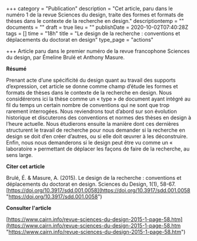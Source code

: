 +++
category = "Publication"
description = "Cet article, paru dans le numéro 1 de la revue Sciences du design, traite des formes et formats de thèses dans le contexte de la recherche en design."
descriptiontemp = ""
documents = ""
draft = true
lieu = ""
publishDate = 2020-10-02T07:40:28Z
tags = []
time = "18h"
title = "Le design de la recherche : conventions et déplacements du doctorat en design"
type_page = "actions"

+++
Article paru dans le premier numéro de la revue francophone Sciences du design, par Émeline Brulé et Anthony Masure.

**Résumé**

Prenant acte d’une spécificité du design quant au travail des supports d’expression, cet article se donne comme champ d’étude les formes et formats de thèses dans le contexte de la recherche en design. Nous considérerons ici la thèse comme un « type » de document ayant intégré au fil du temps un certain nombre de conventions qui ne sont que trop rarement interrogées. Nous reviendrons tout d’abord sur son évolution historique et discuterons des conventions et normes des thèses en design à l’heure actuelle. Nous étudierons ensuite la manière dont ces dernières structurent le travail de recherche pour nous demander si la recherche en design se doit d’en créer d’autres, ou si elle doit œuvrer à les déconstruire. Enfin, nous nous demanderons si le design peut être vu comme un « laboratoire » permettant de déplacer les façons de faire de la recherche, au sens large.

**Citer cet article**

Brulé, É. & Masure, A. (2015). Le design de la recherche : conventions et déplacements du doctorat en design. Sciences du Design, 1(1), 58-67. [https://doi.org/10.3917/sdd.001.0058](https://doi.org/10.3917/sdd.001.0058 "https://doi.org/10.3917/sdd.001.0058")

**Consulter l'article**

[https://www.cairn.info/revue-sciences-du-design-2015-1-page-58.htm](https://www.cairn.info/revue-sciences-du-design-2015-1-page-58.htm "https://www.cairn.info/revue-sciences-du-design-2015-1-page-58.htm")